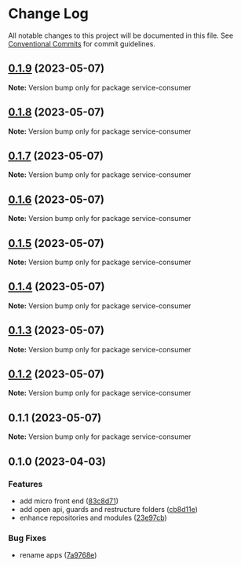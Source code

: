 # Change Log

All notable changes to this project will be documented in this file.
See [Conventional Commits](https://conventionalcommits.org) for commit guidelines.

## [0.1.9](https://github.com/amaralc/peerlab/compare/service-consumer@0.1.8...service-consumer@0.1.9) (2023-05-07)

**Note:** Version bump only for package service-consumer

## [0.1.8](https://github.com/amaralc/peerlab/compare/service-consumer@0.1.7...service-consumer@0.1.8) (2023-05-07)

**Note:** Version bump only for package service-consumer

## [0.1.7](https://github.com/amaralc/peerlab/compare/service-consumer@0.1.6...service-consumer@0.1.7) (2023-05-07)

**Note:** Version bump only for package service-consumer

## [0.1.6](https://github.com/amaralc/peerlab/compare/service-consumer@0.1.5...service-consumer@0.1.6) (2023-05-07)

**Note:** Version bump only for package service-consumer

## [0.1.5](https://github.com/amaralc/peerlab/compare/service-consumer@0.1.4...service-consumer@0.1.5) (2023-05-07)

**Note:** Version bump only for package service-consumer

## [0.1.4](https://github.com/amaralc/peerlab/compare/service-consumer@0.1.3...service-consumer@0.1.4) (2023-05-07)

**Note:** Version bump only for package service-consumer

## [0.1.3](https://github.com/amaralc/peerlab/compare/service-consumer@0.1.2...service-consumer@0.1.3) (2023-05-07)

**Note:** Version bump only for package service-consumer

## [0.1.2](https://github.com/amaralc/peerlab/compare/service-consumer@0.1.1...service-consumer@0.1.2) (2023-05-07)

**Note:** Version bump only for package service-consumer

## 0.1.1 (2023-05-07)

**Note:** Version bump only for package service-consumer

## 0.1.0 (2023-04-03)

### Features

- add micro front end ([83c8d71](https://github.com/amaralc/micro-applications-template/commit/83c8d7139aa5074a7c88a302f300ca49305e1360))
- add open api, guards and restructure folders ([cb8d11e](https://github.com/amaralc/micro-applications-template/commit/cb8d11e28541707ba0232fe07a3ec7925e98a4b3))
- enhance repositories and modules ([23e97cb](https://github.com/amaralc/micro-applications-template/commit/23e97cb2dbc9fb6e26db1431adc8f3465685f0be))

### Bug Fixes

- rename apps ([7a9768e](https://github.com/amaralc/micro-applications-template/commit/7a9768e19b0671c4ef5845a1759c105f6ac218b2))
